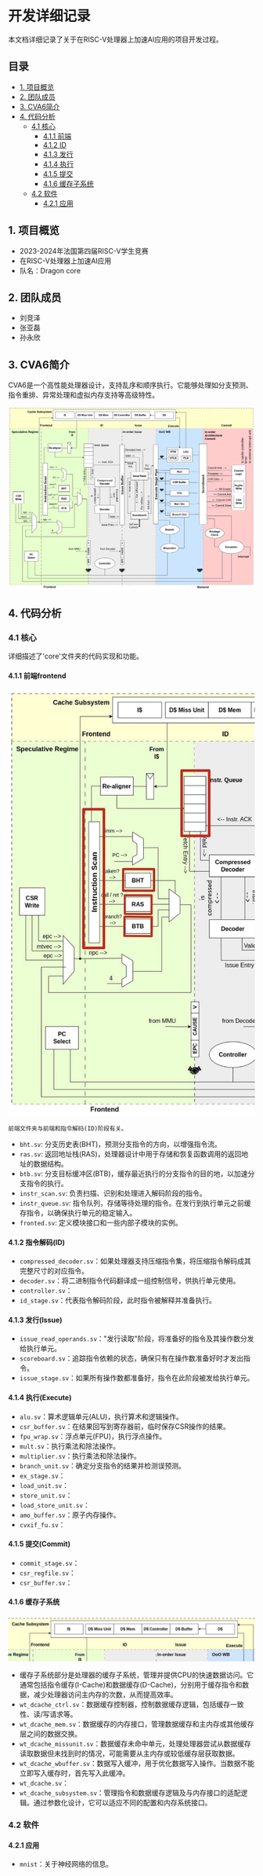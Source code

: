 # 开发详细记录

本文档详细记录了关于在RISC-V处理器上加速AI应用的项目开发过程。

## 目录

- [1. 项目概览](#1-项目概览)
- [2. 团队成员](#2-团队成员)
- [3. CVA6简介](#3-CVA6简介)
- [4. 代码分析](#4-代码分析)
  - [4.1 核心](#41-核心)
    - [4.1.1 前端](#411-前端)
    - [4.1.2 ID](#412-ID)
    - [4.1.3 发行](#413-发行)
    - [4.1.4 执行](#414-执行)  
    - [4.1.5 提交](#415-提交)
    - [4.1.6 缓存子系统](#416-缓存子系统)
  - [4.2 软件](#42-软件)
    - [4.2.1 应用](#421-应用)

## 1. 项目概览

- 2023-2024年法国第四届RISC-V学生竞赛
- 在RISC-V处理器上加速AI应用
- 队名：Dragon core

## 2. 团队成员

- 刘竞泽  
- 张亚磊 
- 孙永欣  

## 3. CVA6简介

CVA6是一个高性能处理器设计，支持乱序和顺序执行。它能够处理如分支预测、指令重排、异常处理和虚拟内存支持等高级特性。

![RISC-V流水线](images/image1.png "流水线")

## 4. 代码分析

### 4.1 核心

详细描述了'core'文件夹的代码实现和功能。

#### 4.1.1 前端frontend 

![RISC-V流水线](images/image2.jpeg "流水线")

    前端文件夹与前端和指令解码(ID)阶段有关。

- `bht.sv`: 分支历史表(BHT)，预测分支指令的方向，以增强指令流。
- `ras.sv`: 返回地址栈(RAS)，处理器设计中用于存储和恢复函数调用的返回地址的数据结构。
- `btb.sv`: 分支目标缓冲区(BTB)，缓存最近执行的分支指令的目的地，以加速分支指令的执行。
- `instr_scan.sv`: 负责扫描、识别和处理进入解码阶段的指令。
- `instr_queue.sv`: 指令队列，存储等待处理的指令。在发行到执行单元之前缓存指令，以确保执行单元的稳定输入。
- `fronted.sv`: 定义模块接口和一些内部子模块的实例。

#### 4.1.2 指令解码(ID)
- `compressed_decoder.sv`：如果处理器支持压缩指令集，将压缩指令解码成其完整尺寸的对应指令。
- `decoder.sv`：将二进制指令代码翻译成一组控制信号，供执行单元使用。
- `controller.sv`：
- `id_stage.sv`：代表指令解码阶段，此时指令被解释并准备执行。

#### 4.1.3 发行(Issue)
- `issue_read_operands.sv`："发行读取"阶段，将准备好的指令及其操作数分发给执行单元。
- `scoreboard.sv`：追踪指令依赖的状态，确保只有在操作数准备好时才发出指令。
- `issue_stage.sv`：如果所有操作数都准备好，指令在此阶段被发给执行单元。

#### 4.1.4 执行(Execute)
- `alu.sv`：算术逻辑单元(ALU)，执行算术和逻辑操作。
- `csr_buffer.sv`：在结果回写到寄存器前，临时保存CSR操作的结果。
- `fpu_wrap.sv`：浮点单元(FPU)，执行浮点操作。
- `mult.sv`：执行乘法和除法操作。
- `multiplier.sv`：执行乘法和除法操作。
- `branch_unit.sv`：确定分支指令的结果并检测误预测。
- `ex_stage.sv`：
- `load_unit.sv`：
- `store_unit.sv`：
- `load_store_unit.sv`：
- `amo_buffer.sv`：原子内存操作。
- `cvxif_fu.sv`：

#### 4.1.5 提交(Commit)
- `commit_stage.sv`：
- `csr_regfile.sv`：
- `csr_buffer.sv`：

#### 4.1.6 缓存子系统

![RISC-V流水线](images/image3.jpeg "流水线")

- 缓存子系统部分是处理器的缓存子系统，管理并提供CPU的快速数据访问。它通常包括指令缓存(I-Cache)和数据缓存(D-Cache)，分别用于缓存指令和数据，减少处理器访问主内存的次数，从而提高效率。
- `wt_dcache_ctrl.sv`：数据缓存控制器，控制数据缓存逻辑，包括缓存一致性、读/写请求等。
- `wt_dcache_mem.sv`：数据缓存的内存接口，管理数据缓存和主内存或其他缓存层之间的数据交换。
- `wt_dcache_missunit.sv`：数据缓存未命中单元，处理处理器尝试从数据缓存读取数据但未找到时的情况，可能需要从主内存或较低缓存层获取数据。
- `wt_dcache_wbuffer.sv`：数据写入缓冲，用于优化数据写入操作。当数据不能立即写入缓存时，首先写入此缓冲。
- `wt_dcache.sv`：
- `wt_dcache_subsystem.sv`：管理指令和数据缓存逻辑及与内存接口的适配逻辑。通过参数化设计，它可以适应不同的配置和内存系统接口。

### 4.2 软件

#### 4.2.1 应用

- `mnist`：关于神经网络的信息。

